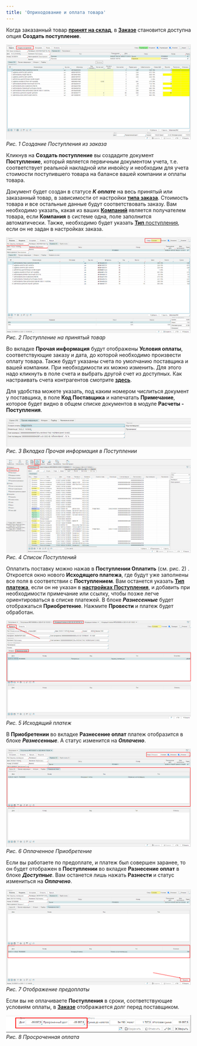 ```yaml
---
title: 'Оприходование и оплата товара'
---
```


Когда заказанный товар **[принят на склад](Receipts.md)**, в [**Заказе**](Puchase_order.md) становится доступна опция **Создать поступление**.

![](images/Vendor_payments_1.png)  
*Рис. 1 Создание Поступления из заказа*

Кликнув на **Создать поступление** вы создадите документ **Поступление**, который является первичным документом учета, т.е. соответствует реальной накладной или инвойсу и необходим для учета стоимости поступившего товара на балансе вашей компании и оплаты товара.

Документ будет создан в статусе ***К оплате*** на весь принятый или заказанный товар, в зависимости от настройки [**типа заказа**](Purchase_order_type.md). Стоимость товара и все остальные данные будут соответствовать заказу. Вам необходимо указать, какая из ваших [**Компаний**](Partners_directory.md) является получателем товара, если **Компания** в системе одна, поле заполнится автоматически. Также, необходимо будет указать [**Тип** поступления](Bill_type.md), если он не задан в настройках заказа.

![](images/Vendor_payments_2.png)  
*Рис. 2 Поступление на принятый товар*

  

Во вкладке **Прочая информация** будут отображены **Условия оплаты**, соответствующие заказу и дата, до которой необходимо произвести оплату товара. Также будут указаны счета по умолчанию поставщика и вашей компании. При необходимости их можно изменить. Для этого надо кликнуть в поле счета и выбрать другой счет из доступных. Как настраивать счета контрагентов смотрите **[здесь](Partners_directory.md)**.

Для удобства можете указать, под каким номером числиться документ у поставщика, в поле **Код Поставщика** и напечатать **Примечание**, которое будет видно в общем списке документов в модуле **Расчеты - Поступления**.

![](images/Vendor_payments_3.png)  
*Рис. 3 Вкладка Прочая информация в Поступлении*

  

![](images/Vendor_payments_4.png)  
*Рис. 4 Список Поступлений*

  

Оплатить поставку можно нажав в **Поступлении Оплатить** (см. рис. 2) . Откроется окно нового **Исходящего платежа**, где будут уже заполнены все поля в соответствии с **Поступлением**. Вам останется указать [**Тип платежа**](Payment_type.md), если он не указан в [**настройках** **Поступления**](Bill_type.md), и  добавить при необходимости примечание или ссылку, чтобы позже легче ориентироваться в списке платежей. В блоке ***Разнесенные*** будет отображаться **Приобретение**. Нажмите **Провести** и платеж будет обработан.

![](images/Vendor_payments_5.png)  
*Рис. 5 Исходящий платеж*

  

В **Приобретении** во вкладке **Разнесение оплат** платеж отобразится в блоке ***Разнесенные***. А статус изменится на ***Оплачено***.

![](images/Vendor_payments_6.png)  
*Рис. 6 Оплаченное Приобретение*

  

Если вы работаете по предоплате, и платеж был совершен заранее, то он будет отображен в **Поступлении** во вкладке **Разнесение оплат** в блоке ***Доступные***. Вам останется лишь нажать **Разнести** и статус измениться на ***Оплачено***.

![](images/Vendor_payments_7.png)  
*Рис. 7 Отображение предоплаты*

  

Если вы не оплачиваете **Поступления** в сроки, соответствующие условиям оплаты, в [**Заказе**](Puchase_order.md) отображается долг перед поставщиком.

![](images/Vendor_payments_8.png)  
*Рис. 8 Просроченная оплата*

  

  



  
